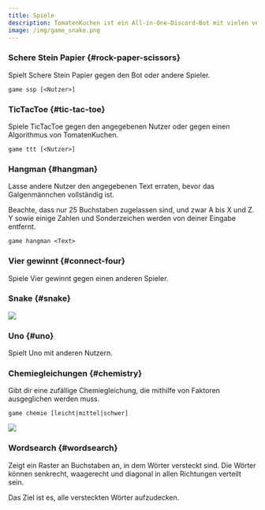 ```yaml
---
title: Spiele
description: TomatenKuchen ist ein All-in-One-Discord-Bot mit vielen verschiedenen Funktionen. Der Bot hat viele Spiele, z. B. Snake, Uno! und Vier gewinnt.
image: /img/game_snake.png
---
```


### Schere Stein Papier {#rock-paper-scissors}

Spielt Schere Stein Papier gegen den Bot oder andere Spieler.

`game ssp [<Nutzer>]`

### TicTacToe {#tic-tac-toe}

Spiele TicTacToe gegen den angegebenen Nutzer oder gegen einen Algorithmus von TomatenKuchen.

`game ttt [<Nutzer>]`

### Hangman {#hangman}

Lasse andere Nutzer den angegebenen Text erraten, bevor das Galgenmännchen vollständig ist.

Beachte, dass nur 25 Buchstaben zugelassen sind, und zwar A bis X und Z. Y sowie einige Zahlen und Sonderzeichen werden von deiner Eingabe entfernt.

`game hangman <Text>`

### Vier gewinnt {#connect-four}

Spiele Vier gewinnt gegen einen anderen Spieler.

<Command slash="game connectfour user:Gegner [fieldsize:Feldgröße]" message="game c4 <Gegner> [<Feldgröße>]"></Command>

### Snake {#snake}

<Command slash="game snake"></Command>

![](/img/game_snake.png)

### Uno {#uno}

Spielt Uno mit anderen Nutzern.

<Command slash="game uno"></Command>

### Chemiegleichungen {#chemistry}

Gibt dir eine zufällige Chemiegleichung, die mithilfe von Faktoren ausgeglichen werden muss.

`game chemie [leicht|mittel|schwer]`

![](/img/game_chemie.png)

### Wordsearch {#wordsearch}

Zeigt ein Raster an Buchstaben an, in dem Wörter versteckt sind. Die Wörter können senkrecht, waagerecht und diagonal in allen Richtungen verteilt sein.

Das Ziel ist es, alle versteckten Wörter aufzudecken.

<Command slash="game wordsearch"></Command>
